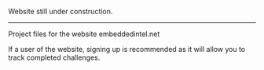 Website still under construction.

---------------------------------------------------------------------------------------------------

Project files for the website embeddedintel.net

If a user of the website, signing up is recommended as it will allow you to track completed challenges.
